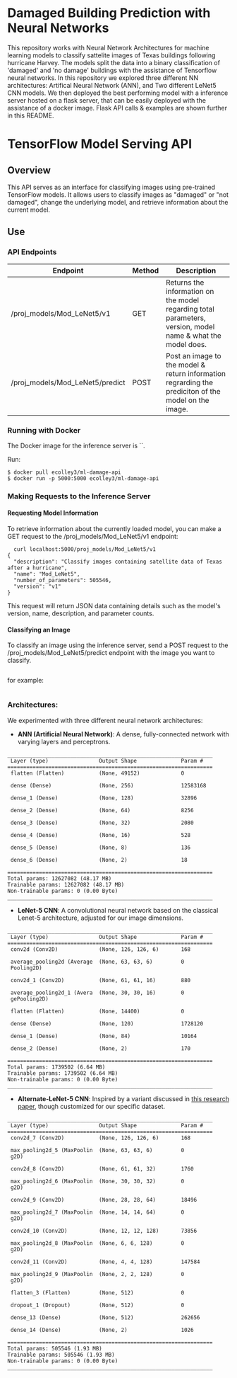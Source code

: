 # Damaged Building Prediction with Neural Networks

This repository works with Neural Network Architectures for machine learning models to classify sattelite images of Texas buildings following hurricane Harvey. The models split the data into a binary classification of 'damaged' and 'no damage' buildings with the assistance of Tensorflow neural networks. In this repository we explored three different NN architectures: Artifical Neural Network (ANN), and Two different LeNet5 CNN models. We then deployed the best performing model with a inference server hosted on a flask server, that can be easily deployed with the assistance of a docker image. Flask API calls & examples are shown further in this README.


# TensorFlow Model Serving API

## Overview

This API serves as an interface for classifying images using pre-trained TensorFlow models. It allows users to classify images as "damaged" or "not damaged", change the underlying model, and retrieve information about the current model.

## Use

### API Endpoints

| Endpoint            | Method | Description                                                                                         |
|---------------------|--------|-----------------------------------------------------------------------------------------------------|
| /proj_models/Mod_LeNet5/v1 | GET | Returns the information on the model regarding total parameters, version, model name & what the model does. |
| /proj_models/Mod_LeNet5/predict | POST | Post an image to the model & return information regrarding the prediciton of the model on the image. |

### Running with Docker

The  Docker image for the inference server is ``.

Run:
```
$ docker pull ecolley3/ml-damage-api
$ docker run -p 5000:5000 ecolley3/ml-damage-api 
```

### Making Requests to the Inference Server

#### Requesting Model Information
To retrieve information about the currently loaded model, you can make a GET request to the /proj_models/Mod_LeNet5/v1 endpoint:

```
  curl localhost:5000/proj_models/Mod_LeNet5/v1
{
  "description": "Classify images containing satellite data of Texas after a hurricane",
  "name": "Mod_LeNet5",
  "number_of_parameters": 505546,
  "version": "v1"
}
```
This request will return JSON data containing details such as the model's version, name, description, and parameter counts.

#### Classifying an Image
To classify an image using the inference server, send a POST request to the /proj_models/Mod_LeNet5/predict endpoint with the image you want to classify.

```

```
for example:
```

```

### Architectures:

We experimented with three different neural network architectures:

- **ANN (Artificial Neural Network)**: A dense, fully-connected network with varying layers and perceptrons.

```
_________________________________________________________________
 Layer (type)                Output Shape              Param #   
=================================================================
 flatten (Flatten)           (None, 49152)             0         
                                                                 
 dense (Dense)               (None, 256)               12583168  
                                                                 
 dense_1 (Dense)             (None, 128)               32896     
                                                                 
 dense_2 (Dense)             (None, 64)                8256      
                                                                 
 dense_3 (Dense)             (None, 32)                2080      
                                                                 
 dense_4 (Dense)             (None, 16)                528       
                                                                 
 dense_5 (Dense)             (None, 8)                 136       
                                                                 
 dense_6 (Dense)             (None, 2)                 18        
                                                                 
=================================================================
Total params: 12627082 (48.17 MB)
Trainable params: 12627082 (48.17 MB)
Non-trainable params: 0 (0.00 Byte)
_________________________________________________________________
```

- **LeNet-5 CNN**: A convolutional neural network based on the classical Lenet-5 architecture, adjusted for our image dimensions.

```
_________________________________________________________________
 Layer (type)                Output Shape              Param #   
=================================================================
 conv2d (Conv2D)             (None, 126, 126, 6)       168       
                                                                 
 average_pooling2d (Average  (None, 63, 63, 6)         0         
 Pooling2D)                                                      
                                                                 
 conv2d_1 (Conv2D)           (None, 61, 61, 16)        880       
                                                                 
 average_pooling2d_1 (Avera  (None, 30, 30, 16)        0         
 gePooling2D)                                                    
                                                                 
 flatten (Flatten)           (None, 14400)             0         
                                                                 
 dense (Dense)               (None, 120)               1728120   
                                                                 
 dense_1 (Dense)             (None, 84)                10164     
                                                                 
 dense_2 (Dense)             (None, 2)                 170       
                                                                 
=================================================================
Total params: 1739502 (6.64 MB)
Trainable params: 1739502 (6.64 MB)
Non-trainable params: 0 (0.00 Byte)
_________________________________________________________________
```

- **Alternate-LeNet-5 CNN**: Inspired by a variant discussed in [this research paper](https://arxiv.org/pdf/1807.01688.pdf), though customized for our specific dataset.

```
_________________________________________________________________
 Layer (type)                Output Shape              Param #   
=================================================================
 conv2d_7 (Conv2D)           (None, 126, 126, 6)       168       
                                                                 
 max_pooling2d_5 (MaxPoolin  (None, 63, 63, 6)         0         
 g2D)                                                            
                                                                 
 conv2d_8 (Conv2D)           (None, 61, 61, 32)        1760      
                                                                 
 max_pooling2d_6 (MaxPoolin  (None, 30, 30, 32)        0         
 g2D)                                                            
                                                                 
 conv2d_9 (Conv2D)           (None, 28, 28, 64)        18496     
                                                                 
 max_pooling2d_7 (MaxPoolin  (None, 14, 14, 64)        0         
 g2D)                                                            
                                                                 
 conv2d_10 (Conv2D)          (None, 12, 12, 128)       73856     
                                                                 
 max_pooling2d_8 (MaxPoolin  (None, 6, 6, 128)         0         
 g2D)                                                            
                                                                 
 conv2d_11 (Conv2D)          (None, 4, 4, 128)         147584    
                                                                 
 max_pooling2d_9 (MaxPoolin  (None, 2, 2, 128)         0         
 g2D)                                                            
                                                                 
 flatten_3 (Flatten)         (None, 512)               0         
                                                                 
 dropout_1 (Dropout)         (None, 512)               0         
                                                                 
 dense_13 (Dense)            (None, 512)               262656    
                                                                 
 dense_14 (Dense)            (None, 2)                 1026      
                                                                 
=================================================================
Total params: 505546 (1.93 MB)
Trainable params: 505546 (1.93 MB)
Non-trainable params: 0 (0.00 Byte)
_________________________________________________________________

```
